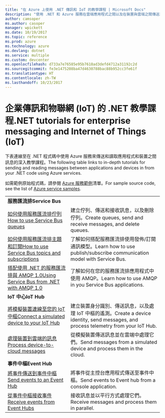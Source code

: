 ```yaml
---
title: "在 Azure 上使用 .NET 傳訊和 IoT 的教學課程 | Microsoft Docs"
description: "使用 .NET 和 Azure 服務在雲端應用程式之間以及在裝置與雲端之間傳送訊息。"
author: camsoper
ms.author: casoper
manager: wpickett
ms.date: 10/19/2017
ms.topic: reference
ms.prod: azure
ms.technology: azure
ms.devlang: dotnet
ms.service: multiple
ms.custom: devcenter
ms.openlocfilehash: d733a7e76585e95b7618ad3defd4712a31192c2d
ms.sourcegitcommit: fe3e1475208ba47d4630788bac88b952cc3fe61f
ms.translationtype: HT
ms.contentlocale: zh-TW
ms.lasthandoff: 10/23/2017
---
```

# <a name="net-tutorials-for-enterprise-messaging-and-internet-of-things-iot"></a><span data-ttu-id="bcfb7-103">企業傳訊和物聯網 (IoT) 的 .NET 教學課程</span><span class="sxs-lookup"><span data-stu-id="bcfb7-103">.NET tutorials for enterprise messaging and Internet of Things (IoT)</span></span>

<span data-ttu-id="bcfb7-104">下表連線至在 .NET 程式碼中使用 Azure 服務來傳送和讀取應用程式和裝置之間訊息的深入教學課程。</span><span class="sxs-lookup"><span data-stu-id="bcfb7-104">The following table links to in-depth tutorials for sending and reading messages between applications and devices in from your .NET code using Azure services.</span></span>

<span data-ttu-id="bcfb7-105">如需範例原始程式碼，請參閱 [Azure 服務範例](https://azure.microsoft.com/resources/samples/?platform=dotnet)清單。</span><span class="sxs-lookup"><span data-stu-id="bcfb7-105">For sample source code, see the list of [Azure service samples](https://azure.microsoft.com/resources/samples/?platform=dotnet).</span></span>


| | |
|---|---|
| <span data-ttu-id="bcfb7-106">**服務匯流排**</span><span class="sxs-lookup"><span data-stu-id="bcfb7-106">**Service Bus**</span></span> | |
| <span data-ttu-id="bcfb7-107">[如何使用服務匯流排佇列][1]</span><span class="sxs-lookup"><span data-stu-id="bcfb7-107">[How to use Service Bus queues][1]</span></span> | <span data-ttu-id="bcfb7-108">建立佇列、傳送和接收訊息，以及刪除佇列。</span><span class="sxs-lookup"><span data-stu-id="bcfb7-108">Create queues, send and receive messages, and delete queues.</span></span> | 
| <span data-ttu-id="bcfb7-109">[如何使用服務匯流排主題和訂閱][2]</span><span class="sxs-lookup"><span data-stu-id="bcfb7-109">[How to use Service Bus topics and subscriptions][2]</span></span> | <span data-ttu-id="bcfb7-110">了解如何搭配服務匯流排使用發佈/訂閱通訊模型。</span><span class="sxs-lookup"><span data-stu-id="bcfb7-110">Learn how to use publish/subscribe communication model with Service Bus.</span></span>
| <span data-ttu-id="bcfb7-111">[搭配使用 .NET 的服務匯流排與 AMQP 1.0][3]</span><span class="sxs-lookup"><span data-stu-id="bcfb7-111">[Using Service Bus from .NET with AMQP 1.0][3]</span></span> | <span data-ttu-id="bcfb7-112">了解如何在您的服務匯流排應用程式中使用 AMQP。</span><span class="sxs-lookup"><span data-stu-id="bcfb7-112">Learn how to use AMQP in you Service Bus applications.</span></span>
|<span data-ttu-id="bcfb7-113">**IoT 中心**</span><span class="sxs-lookup"><span data-stu-id="bcfb7-113">**IoT Hub**</span></span>|
| <span data-ttu-id="bcfb7-114">[將模擬裝置連線至您的 IoT 中樞][4]</span><span class="sxs-lookup"><span data-stu-id="bcfb7-114">[Connect a simulated device to your IoT Hub][4]</span></span> | <span data-ttu-id="bcfb7-115">建立裝置身分識別、傳送訊息，以及處理 IoT 中樞的遙測。</span><span class="sxs-lookup"><span data-stu-id="bcfb7-115">Create a device identity, send messages, and process telemetry from your IoT Hub.</span></span> |   
| <span data-ttu-id="bcfb7-116">[處理裝置到雲端的訊息][5]</span><span class="sxs-lookup"><span data-stu-id="bcfb7-116">[Process device-to-cloud messages][5]</span></span> | <span data-ttu-id="bcfb7-117">從模擬裝置傳送訊息並在雲端中處理它們。</span><span class="sxs-lookup"><span data-stu-id="bcfb7-117">Send messages from a simulated device and process them in the cloud.</span></span> |
|<span data-ttu-id="bcfb7-118">**事件中樞**</span><span class="sxs-lookup"><span data-stu-id="bcfb7-118">**Event Hub**</span></span>|
| <span data-ttu-id="bcfb7-119">[將事件傳送到事件中樞][6]</span><span class="sxs-lookup"><span data-stu-id="bcfb7-119">[Send events to an Event Hub][6]</span></span> | <span data-ttu-id="bcfb7-120">將事件從主控台應用程式傳送至事件中樞。</span><span class="sxs-lookup"><span data-stu-id="bcfb7-120">Send events to Event hub from a console application.</span></span>
| <span data-ttu-id="bcfb7-121">[從事件中樞接收事件][7]</span><span class="sxs-lookup"><span data-stu-id="bcfb7-121">[Receive events from Event Hubs][7]</span></span> | <span data-ttu-id="bcfb7-122">接收訊息並以平行方式處理它們。</span><span class="sxs-lookup"><span data-stu-id="bcfb7-122">Receive messages and process them in parallel.</span></span>


[1]: /azure/service-bus-messaging/service-bus-dotnet-get-started-with-queues
[2]: /azure/service-bus-messaging/service-bus-dotnet-how-to-use-topics-subscriptions
[3]: /azure/service-bus-messaging/service-bus-amqp-dotnet
[4]: /azure/iot-hub/iot-hub-csharp-csharp-getstarted
[5]: /azure/iot-hub/iot-hub-csharp-csharp-process-d2c
[6]: /azure/event-hubs/event-hubs-dotnet-standard-getstarted-send
[7]: /azure/event-hubs/event-hubs-dotnet-standard-getstarted-receive-eph


